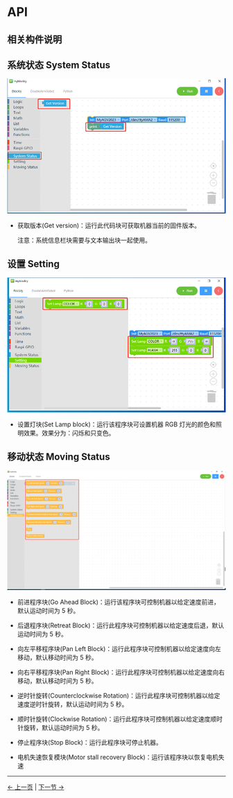 # API

## 相关构件说明

## 系统状态 System Status

![](../../../resources/5-BasicApplication/5.2/5.2.1/3.1.png)

- 获取版本(Get version)：运行此代码块可获取机器当前的固件版本。

  注意：系统信息栏块需要与文本输出块一起使用。

## 设置 Setting

![](../../../resources/5-BasicApplication/5.2/5.2.1/3.2.png)

- 设置灯块(Set Lamp block)：运行该程序块可设置机器 RGB 灯光的颜色和照明效果。效果分为：闪烁和只变色。

## 移动状态 Moving Status

![](../../../resources/5-BasicApplication/5.2/5.2.1/3.4.png)

- 前进程序块(Go Ahead Block)：运行该程序块可控制机器以给定速度前进，默认运动时间为 5 秒。

- 后退程序块(Retreat Block)：运行此程序块可控制机器以给定速度后退，默认运动时间为 5 秒。

- 向左平移程序块(Pan Left Block)：运行此程序块可控制机器以给定速度向左移动，默认移动时间为 5 秒。

- 向右平移程序块(Pan Right Block)：运行此程序块可控制机器以给定速度向右移动，默认移动时间为 5 秒。

- 逆时针旋转(Counterclockwise Rotation)：运行此程序块可控制机器以给定速度逆时针旋转，默认运动时间为 5 秒。

- 顺时针旋转(Clockwise Rotation)：运行此程序块可控制机器以给定速度顺时针旋转，默认运动时间为 5 秒。

- 停止程序块(Stop Block)：运行此程序块可停止机器。

- 电机失速恢复模块(Motor stall recovery Block)：运行该程序块以恢复电机失速

---

[← 上一页](./4-Q&A.md) | [下一节 →](../5.2.2-mystudio/README.md)
